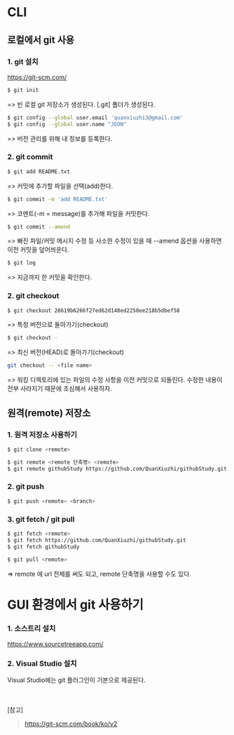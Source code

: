 # CLI
## 로컬에서 git 사용
### 1. git 설치
https://git-scm.com/

```sh
$ git init
```
=> 빈 로컬 git 저장소가 생성된다. [.git] 폴더가 생성된다.
```sh
$ git config --global user.email 'quanxiuzhi3@gmail.com'
$ git config --global user.name "JEON"
```
=> 버전 관리를 위해 내 정보를 등록한다.
### 2. git commit
```sh
$ git add README.txt
```
=> 커밋에 추가할 파일을 선택(add)한다.

```sh
$ git commit -m 'add README.txt'
```
=> 코멘트(-m = message)를 추가해 파일을 커밋한다.

```sh
$ git commit --amend
```
=> 빠진 파일/커밋 메시지 수정 등 사소한 수정이 있을 때 --amend 옵션을 사용하면 이전 커밋을 덮어씌운다.

```sh
$ git log
```
=> 지금까지 한 커밋을 확인한다.

### 2. git checkout
```sh
$ git checkout 28619b6266f27ed62d148ed2250ee218b5dbef58
```
=> 특정 버전으로 돌아가기(checkout)

```sh
$ git checkout -
```
=> 최신 버전(HEAD)로 돌아가기(checkout)

```sh
git checkout -- <file name>
```
=> 워킹 디렉토리에 있는 파일의 수정 사항을 이전 커밋으로 되돌린다. 수정한 내용이 전부 사라지기 때문에 조심해서 사용하자.

## 원격(remote) 저장소
### 1. 원격 저장소 사용하기
```sh
$ git clone <remote>
```
```sh
$ git remote <remote 단축명> <remote>
$ git remote githubStudy https://github.com/QuanXiuzhi/githubStudy.git
```

### 2. git push
```sh
$ git push <remote> <branch>
```

### 3. git fetch / git pull
```sh
$ git fetch <remote>
$ git fetch https://github.com/QuanXiuzhi/githubStudy.git
$ git fetch githubStudy 
```
```sh
$ git pull <remote>
```
=> remote 에 url 전체를 써도 되고, remote 단축명을 사용할 수도 있다.


# GUI 환경에서 git 사용하기
### 1. 소스트리 설치
https://www.sourcetreeapp.com/

### 2. Visual Studio 설치
Visual Studio에는 git 플러그인이 기본으로 제공된다.


<br><br>
[참고]
> https://git-scm.com/book/ko/v2